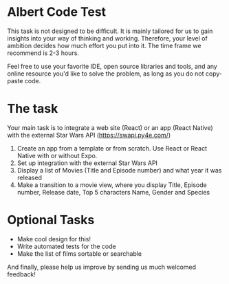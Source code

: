 # Albert Code Test
This task is not designed to be difficult. It is mainly tailored for us to gain insights into your way of thinking and working. Therefore, your level of ambition decides how much effort you put into it. The time frame we recommend is 2-3 hours. 

Feel free to use your favorite IDE, open source libraries and tools, and any online resource you'd like to solve the problem, as long as you do not copy-paste code.

# The task
Your main task is to integrate a web site (React) or an app (React Native) with the external Star Wars API (https://swapi.py4e.com/)

1. Create an app from a template or from scratch. Use React or React Native with or without Expo.
2. Set up integration with the external Star Wars API
3. Display a list of Movies (Title and Episode number) and what year it was released
4. Make a transition to a movie view, where you display Title, Episode number, Release date, Top 5 characters Name, Gender and Species

# Optional Tasks
* Make cool design for this!
* Write automated tests for the code
* Make the list of films sortable or searchable

And finally, please help us improve by sending us much welcomed feedback!
